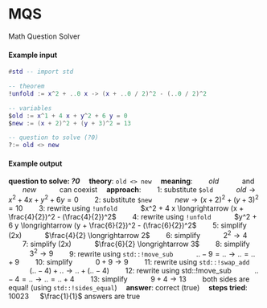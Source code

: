 # MQS

Math Question Solver

#### Example input

```lua
#std -- import std

-- theorem
!unfold := x^2 + ..0 x -> (x + ..0 / 2)^2 - (..0 / 2)^2

-- variables
$old := x^1 + 4 x + y^2 + 6 y = 0
$new := (x + 2)^2 + (y + 3)^2 = 13

-- question to solve (?0)
?:= old <> new
```

#### Example output

**question to solve: *?0***
&emsp;**theory**: `old <> new`
&emsp;**meaning**:
&emsp;&emsp;$old$
&emsp;&emsp;&emsp;and
&emsp;&emsp;$new$
&emsp;&emsp;&emsp;can coexist
&emsp;**approach**:
&emsp;&emsp;1: substitute `$old`
&emsp;&emsp;&emsp;$old \longrightarrow x^2 + 4 x + y^2 + 6 y = 0$
&emsp;&emsp;2: substitute `$new`
&emsp;&emsp;&emsp;$new \longrightarrow (x + 2)^2 + (y + 3)^2 = 10$
&emsp;&emsp;3: rewrite using `!unfold`
&emsp;&emsp;&emsp;$x^2 + 4 x \longrightarrow (x + \frac{4}{2})^2 - (\frac{4}{2})^2$
&emsp;&emsp;4: rewrite using `!unfold`
&emsp;&emsp;&emsp;$y^2 + 6 y \longrightarrow (y + \frac{6}{2})^2 - (\frac{6}{2})^2$
&emsp;&emsp;5: simplify (2x)
&emsp;&emsp;&emsp;$\frac{4}{2} \longrightarrow 2$
&emsp;&emsp;6: simplify
&emsp;&emsp;&emsp;$2^2 \longrightarrow 4$
&emsp;&emsp;7: simplify (2x)
&emsp;&emsp;&emsp;$\frac{6}{2} \longrightarrow 3$
&emsp;&emsp;8: simplify
&emsp;&emsp;&emsp;$3^2 \longrightarrow 9$
&emsp;&emsp;9: rewrite using `std::!move_sub`
&emsp;&emsp;&emsp;$.. - 9 = .. \longrightarrow .. = .. + 9$
&emsp;&emsp;10: simplify
&emsp;&emsp;&emsp;$0 + 9 \longrightarrow 9$
&emsp;&emsp;11: rewrite using `std::!swap_add`
&emsp;&emsp;&emsp;$(.. - 4) + .. \longrightarrow .. + (.. - 4)$
&emsp;&emsp;12: rewrite using std::!move_sub
&emsp;&emsp;&emsp;$.. - 4 = .. \longrightarrow .. = .. + 4$
&emsp;&emsp;13: simplify
&emsp;&emsp;&emsp;$9 + 4 \longrightarrow 13$
&emsp;&emsp;both sides are equal! (using `std::!sides_equal`)
&emsp;**answer**: correct (true)
&emsp;**steps tried**: 10023
&emsp;
$\frac{1}{1}$ answers are true
